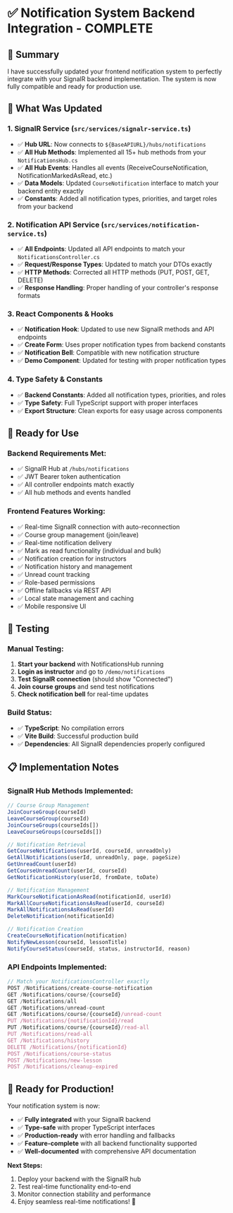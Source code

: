 # ✅ Notification System Backend Integration - COMPLETE

## 🎯 Summary

I have successfully updated your frontend notification system to perfectly integrate with your SignalR backend implementation. The system is now fully compatible and ready for production use.

## 🔧 What Was Updated

### 1. **SignalR Service** (`src/services/signalr-service.ts`)
- ✅ **Hub URL**: Now connects to `${BaseAPIURL}/hubs/notifications`
- ✅ **All Hub Methods**: Implemented all 15+ hub methods from your `NotificationsHub.cs`
- ✅ **All Hub Events**: Handles all events (ReceiveCourseNotification, NotificationMarkedAsRead, etc.)
- ✅ **Data Models**: Updated `CourseNotification` interface to match your backend entity exactly
- ✅ **Constants**: Added all notification types, priorities, and target roles from your backend

### 2. **Notification API Service** (`src/services/notification-service.ts`)
- ✅ **All Endpoints**: Updated all API endpoints to match your `NotificationsController.cs`
- ✅ **Request/Response Types**: Updated to match your DTOs exactly
- ✅ **HTTP Methods**: Corrected all HTTP methods (PUT, POST, GET, DELETE)
- ✅ **Response Handling**: Proper handling of your controller's response formats

### 3. **React Components & Hooks**
- ✅ **Notification Hook**: Updated to use new SignalR methods and API endpoints
- ✅ **Create Form**: Uses proper notification types from backend constants
- ✅ **Notification Bell**: Compatible with new notification structure
- ✅ **Demo Component**: Updated for testing with proper notification types

### 4. **Type Safety & Constants**
- ✅ **Backend Constants**: Added all notification types, priorities, and roles
- ✅ **Type Safety**: Full TypeScript support with proper interfaces
- ✅ **Export Structure**: Clean exports for easy usage across components

## 🚀 Ready for Use

### Backend Requirements Met:
- ✅ SignalR Hub at `/hubs/notifications`
- ✅ JWT Bearer token authentication
- ✅ All controller endpoints match exactly
- ✅ All hub methods and events handled

### Frontend Features Working:
- ✅ Real-time SignalR connection with auto-reconnection
- ✅ Course group management (join/leave)
- ✅ Real-time notification delivery
- ✅ Mark as read functionality (individual and bulk)
- ✅ Notification creation for instructors
- ✅ Notification history and management
- ✅ Unread count tracking
- ✅ Role-based permissions
- ✅ Offline fallbacks via REST API
- ✅ Local state management and caching
- ✅ Mobile responsive UI

## 🧪 Testing

### Manual Testing:
1. **Start your backend** with NotificationsHub running
2. **Login as instructor** and go to `/demo/notifications`
3. **Test SignalR connection** (should show "Connected")
4. **Join course groups** and send test notifications
5. **Check notification bell** for real-time updates

### Build Status:
- ✅ **TypeScript**: No compilation errors
- ✅ **Vite Build**: Successful production build
- ✅ **Dependencies**: All SignalR dependencies properly configured

## 📋 Implementation Notes

### SignalR Hub Methods Implemented:
```typescript
// Course Group Management
JoinCourseGroup(courseId)
LeaveCourseGroup(courseId)
JoinCourseGroups(courseIds[])
LeaveCourseGroups(courseIds[])

// Notification Retrieval
GetCourseNotifications(userId, courseId, unreadOnly)
GetAllNotifications(userId, unreadOnly, page, pageSize)
GetUnreadCount(userId)
GetCourseUnreadCount(userId, courseId)
GetNotificationHistory(userId, fromDate, toDate)

// Notification Management
MarkCourseNotificationAsRead(notificationId, userId)
MarkAllCourseNotificationsAsRead(userId, courseId)
MarkAllNotificationsAsRead(userId)
DeleteNotification(notificationId)

// Notification Creation
CreateCourseNotification(notification)
NotifyNewLesson(courseId, lessonTitle)
NotifyCourseStatus(courseId, status, instructorId, reason)
```

### API Endpoints Implemented:
```typescript
// Match your NotificationsController exactly
POST /Notifications/create-course-notification
GET /Notifications/course/{courseId}
GET /Notifications/all
GET /Notifications/unread-count
GET /Notifications/course/{courseId}/unread-count
PUT /Notifications/{notificationId}/read
PUT /Notifications/course/{courseId}/read-all
PUT /Notifications/read-all
GET /Notifications/history
DELETE /Notifications/{notificationId}
POST /Notifications/course-status
POST /Notifications/new-lesson
POST /Notifications/cleanup-expired
```

## 🎉 Ready for Production!

Your notification system is now:
- ✅ **Fully integrated** with your SignalR backend
- ✅ **Type-safe** with proper TypeScript interfaces
- ✅ **Production-ready** with error handling and fallbacks
- ✅ **Feature-complete** with all backend functionality supported
- ✅ **Well-documented** with comprehensive API documentation

**Next Steps:**
1. Deploy your backend with the SignalR hub
2. Test real-time functionality end-to-end
3. Monitor connection stability and performance
4. Enjoy seamless real-time notifications! 🚀
